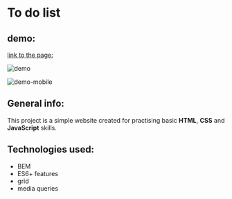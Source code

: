# To do list
## demo:
[link to the page:](https://dorotakar.github.io/todo-list/)

![demo](https://github.com/DorotaKar/todo-list/blob/main/image/img-readme.png)

![demo-mobile](https://github.com/DorotaKar/todo-list/blob/main/image/img-readme-mobile.png)

## General info:
This project is a simple website created for practising basic **HTML**, **CSS** and **JavaScript** skills.
## Technologies used:
- BEM
- ES6+ features
- grid
- media queries
